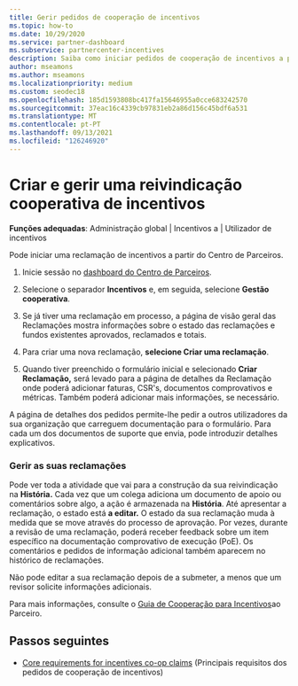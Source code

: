 ```yaml
---
title: Gerir pedidos de cooperação de incentivos
ms.topic: how-to
ms.date: 10/29/2020
ms.service: partner-dashboard
ms.subservice: partnercenter-incentives
description: Saiba como iniciar pedidos de cooperação de incentivos a partir do Partner Center. Você pode ver toda a atividade que vai para o edifício da sua reivindicação na História.
author: mseamons
ms.author: mseamons
ms.localizationpriority: medium
ms.custom: seodec18
ms.openlocfilehash: 185d1593808bc417fa15646955a0cce683242570
ms.sourcegitcommit: 37eac16c4339cb97831eb2a86d156c45bdf6a531
ms.translationtype: MT
ms.contentlocale: pt-PT
ms.lasthandoff: 09/13/2021
ms.locfileid: "126246920"
---
```

# <a name="create-and-manage-an-incentives-co-op-claim"></a>Criar e gerir uma reivindicação cooperativa de incentivos

**Funções adequadas**: Administração global | Incentivos a | Utilizador de incentivos

Pode iniciar uma reclamação de incentivos a partir do Centro de Parceiros.

1. Inicie sessão no [dashboard do Centro de Parceiros](https://partner.microsoft.com/dashboard/).

2. Selecione o separador **Incentivos** e, em seguida, selecione **Gestão cooperativa**.

3. Se já tiver uma reclamação em processo, a página de visão geral das Reclamações mostra informações sobre o estado das reclamações e fundos existentes aprovados, reclamados e totais.

4. Para criar uma nova reclamação, **selecione Criar uma reclamação**.

5. Quando tiver preenchido o formulário inicial e selecionado **Criar Reclamação,** será levado para a página de detalhes da Reclamação onde poderá adicionar faturas, CSR's, documentos comprovativos e métricas. Também poderá adicionar mais informações, se necessário.

A página de detalhes dos pedidos permite-lhe pedir a outros utilizadores da sua organização que carreguem documentação para o formulário. Para cada um dos documentos de suporte que envia, pode introduzir detalhes explicativos. 

### <a name="manage-your-claims"></a>Gerir as suas reclamações

Pode ver toda a atividade que vai para a construção da sua reivindicação na **História.** Cada vez que um colega adiciona um documento de apoio ou comentários sobre algo, a ação é armazenada na **História**. Até apresentar a reclamação, o estado está **a editar.** O estado da sua reclamação muda à medida que se move através do processo de aprovação. Por vezes, durante a revisão de uma reclamação, poderá receber feedback sobre um item específico na documentação comprovativo de execução (PoE). Os comentários e pedidos de informação adicional também aparecem no histórico de reclamações.

Não pode editar a sua reclamação depois de a submeter, a menos que um revisor solicite informações adicionais.

Para mais informações, consulte o [Guia de Cooperação para Incentivos](https://assetsprod.microsoft.com/co-op-guidebook.pdf)ao Parceiro.

## <a name="next-steps"></a>Passos seguintes

- [Core requirements for incentives co-op claims](core-requirements.md) (Principais requisitos dos pedidos de cooperação de incentivos)